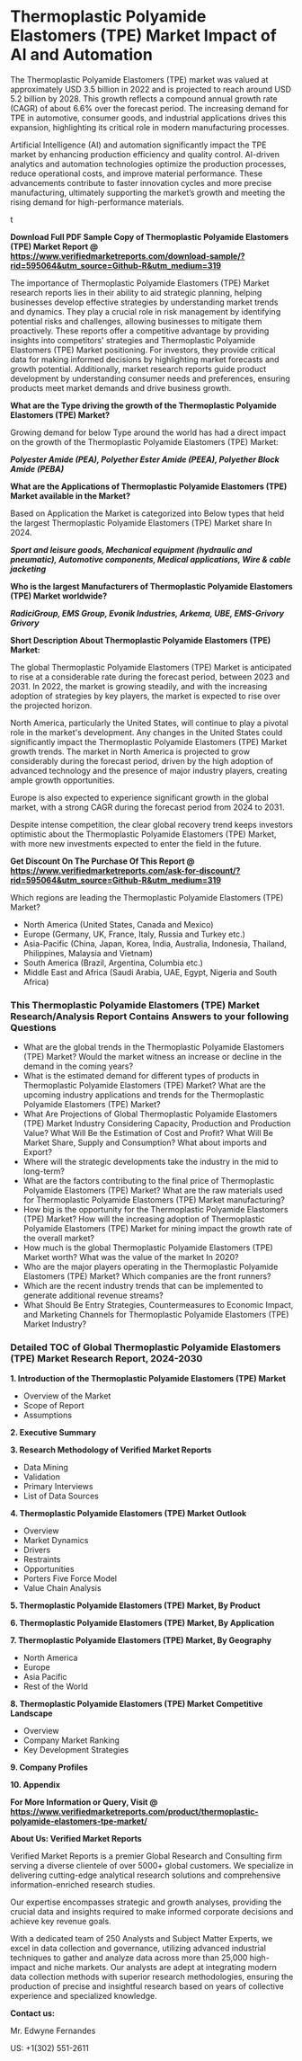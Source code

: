 <meta name="title" content="Global  Thermoplastic Polyamide Elastomers (TPE) Market Impact of AI and Automation"><meta name="description" content="  The Thermoplastic Polyamide Elastomers (TPE) market was valued at approximately USD 3.5 billion in 2022 and is projected to reach around USD 5.2 billion by 2028. Thi"><meta name="title" content=" Thermoplastic Polyamide Elastomers (TPE) Market Size, Share, Scope, Trends, Growth, Opportunities, Analysis, Forecast"> <h1>Thermoplastic Polyamide Elastomers (TPE) Market Impact of AI and Automation</h1> <p>The Thermoplastic Polyamide Elastomers (TPE) market was valued at approximately USD 3.5 billion in 2022 and is projected to reach around USD 5.2 billion by 2028. This growth reflects a compound annual growth rate (CAGR) of about 6.6% over the forecast period. The increasing demand for TPE in automotive, consumer goods, and industrial applications drives this expansion, highlighting its critical role in modern manufacturing processes.</p> <p>Artificial Intelligence (AI) and automation significantly impact the TPE market by enhancing production efficiency and quality control. AI-driven analytics and automation technologies optimize the production processes, reduce operational costs, and improve material performance. These advancements contribute to faster innovation cycles and more precise manufacturing, ultimately supporting the market’s growth and meeting the rising demand for high-performance materials.</p> t</p><p id="" class=""><strong>Download Full PDF Sample Copy of Thermoplastic Polyamide Elastomers (TPE) Market Report @ <a href="https://www.verifiedmarketreports.com/download-sample/?rid=595064&utm_source=Github-R&utm_medium=319" target="_blank">https://www.verifiedmarketreports.com/download-sample/?rid=595064&utm_source=Github-R&utm_medium=319</a></strong></p><p>The importance of&nbsp;Thermoplastic Polyamide Elastomers (TPE) Market research reports lies in their ability to aid strategic planning, helping businesses develop effective strategies by understanding market trends and dynamics. They play a crucial role in risk management by identifying potential risks and challenges, allowing businesses to mitigate them proactively. These reports offer a competitive advantage by providing insights into competitors' strategies and Thermoplastic Polyamide Elastomers (TPE) Market positioning. For investors, they provide critical data for making informed decisions by highlighting market forecasts and growth potential. Additionally, market research reports guide product development by understanding consumer needs and preferences, ensuring products meet market demands and drive business growth.</p><p><strong>What are the&nbsp;Type driving the growth of the Thermoplastic Polyamide Elastomers (TPE) Market?</strong></p><p id="" class="">Growing demand for below Type around the world has had a direct impact on the growth of the Thermoplastic Polyamide Elastomers (TPE) Market:</p><em><strong>Polyester Amide (PEA), Polyether Ester Amide (PEEA), Polyether Block Amide (PEBA)</strong></em></p><strong>What are the&nbsp;Applications&nbsp;of Thermoplastic Polyamide Elastomers (TPE) Market available in the Market?</strong></p><p id="" class="">Based on Application the Market is categorized into Below types that held the largest Thermoplastic Polyamide Elastomers (TPE) Market share In 2024.</p><em><strong>Sport and leisure goods, Mechanical equipment (hydraulic and pneumatic), Automotive components, Medical applications, Wire & cable jacketing</strong></em></p><strong>Who is the largest Manufacturers of Thermoplastic Polyamide Elastomers (TPE) Market worldwide?</strong></p><p><em><strong>RadiciGroup, EMS Group, Evonik Industries, Arkema, UBE, EMS-Grivory Grivory</strong></em></p><p id="" class=""><strong>Short Description About Thermoplastic Polyamide Elastomers (TPE) Market:</strong></p><p>The global Thermoplastic Polyamide Elastomers (TPE) Market is anticipated to rise at a considerable rate during the forecast period, between 2023 and 2031. In 2022, the market is growing steadily, and with the increasing adoption of strategies by key players, the market is expected to rise over the projected horizon.</p><p>North America, particularly the United States, will continue to play a pivotal role in the market's development. Any changes in the United States could significantly impact the Thermoplastic Polyamide Elastomers (TPE) Market growth trends. The market in North America is projected to grow considerably during the forecast period, driven by the high adoption of advanced technology and the presence of major industry players, creating ample growth opportunities.</p><p>Europe is also expected to experience significant growth in the global market, with a strong CAGR during the forecast period from 2024 to 2031.</p><p>Despite intense competition, the clear global recovery trend keeps investors optimistic about the Thermoplastic Polyamide Elastomers (TPE) Market, with more new investments expected to enter the field in the future.</p><p id="" class=""><strong>Get Discount On The Purchase Of This Report @ <a href="https://www.verifiedmarketreports.com/ask-for-discount/?rid=595064&utm_source=Github-R&utm_medium=319" target="_blank">https://www.verifiedmarketreports.com/ask-for-discount/?rid=595064&utm_source=Github-R&utm_medium=319</a></strong></p>Which regions are leading the Thermoplastic Polyamide Elastomers (TPE) Market?</p><ul><li>North America (United States, Canada and Mexico)</li><li>Europe (Germany, UK, France, Italy, Russia and Turkey etc.)</li><li>Asia-Pacific (China, Japan, Korea, India, Australia, Indonesia, Thailand, Philippines, Malaysia and Vietnam)</li><li>South America (Brazil, Argentina, Columbia etc.)</li><li>Middle East and Africa (Saudi Arabia, UAE, Egypt, Nigeria and South Africa)</li></ul><h3 id="" class="">This Thermoplastic Polyamide Elastomers (TPE) Market Research/Analysis Report Contains Answers to your following Questions</h3><ul><li>What are the global trends in the Thermoplastic Polyamide Elastomers (TPE) Market? Would the market witness an increase or decline in the demand in the coming years?</li><li>What is the estimated demand for different types of products in Thermoplastic Polyamide Elastomers (TPE) Market? What are the upcoming industry applications and trends for the Thermoplastic Polyamide Elastomers (TPE) Market?</li><li>What Are Projections of Global Thermoplastic Polyamide Elastomers (TPE) Market Industry Considering Capacity, Production and Production Value? What Will Be the Estimation of Cost and Profit? What Will Be Market Share, Supply and Consumption? What about imports and Export?</li><li>Where will the strategic developments take the industry in the mid to long-term?</li><li>What are the factors contributing to the final price of Thermoplastic Polyamide Elastomers (TPE) Market? What are the raw materials used for Thermoplastic Polyamide Elastomers (TPE) Market manufacturing?</li><li>How big is the opportunity for the Thermoplastic Polyamide Elastomers (TPE) Market? How will the increasing adoption of Thermoplastic Polyamide Elastomers (TPE) Market for mining impact the growth rate of the overall market?</li><li>How much is the global Thermoplastic Polyamide Elastomers (TPE) Market worth? What was the value of the market In 2020?</li><li>Who are the major players operating in the Thermoplastic Polyamide Elastomers (TPE) Market? Which companies are the front runners?</li><li>Which are the recent industry trends that can be implemented to generate additional revenue streams?</li><li>What Should Be Entry Strategies, Countermeasures to Economic Impact, and Marketing Channels for Thermoplastic Polyamide Elastomers (TPE) Market Industry?</li></ul><h3 id="" class="">Detailed TOC of Global Thermoplastic Polyamide Elastomers (TPE) Market Research Report, 2024-2030</h3><p id="" class=""><strong>1. Introduction of the Thermoplastic Polyamide Elastomers (TPE) Market</strong></p><ul><li>Overview of the Market</li><li>Scope of Report</li><li>Assumptions</li></ul><p id="" class=""><strong>2. Executive Summary</strong></p><p id="" class=""><strong>3. Research Methodology of Verified Market Reports</strong></p><ul><li>Data Mining</li><li>Validation</li><li>Primary Interviews</li><li>List of Data Sources</li></ul><p id="" class=""><strong>4. Thermoplastic Polyamide Elastomers (TPE) Market Outlook</strong></p><ul><li>Overview</li><li>Market Dynamics</li><li>Drivers</li><li>Restraints</li><li>Opportunities</li><li>Porters Five Force Model</li><li>Value Chain Analysis</li></ul><p id="" class=""><strong>5. Thermoplastic Polyamide Elastomers (TPE) Market, By Product</strong></p><p id="" class=""><strong>6. Thermoplastic Polyamide Elastomers (TPE) Market, By Application</strong></p><p id="" class=""><strong>7. Thermoplastic Polyamide Elastomers (TPE) Market, By Geography</strong></p><ul><li>North America</li><li>Europe</li><li>Asia Pacific</li><li>Rest of the World</li></ul><p id="" class=""><strong>8. Thermoplastic Polyamide Elastomers (TPE) Market Competitive Landscape</strong></p><ul><li>Overview</li><li>Company Market Ranking</li><li>Key Development Strategies</li></ul><p id="" class=""><strong>9. Company Profiles</strong></p><p id="" class=""><strong>10. Appendix</strong></p><p id="" class=""><strong>For More Information or Query, Visit @ <a href="https://www.verifiedmarketreports.com/product/thermoplastic-polyamide-elastomers-tpe-market/" target="_blank">https://www.verifiedmarketreports.com/product/thermoplastic-polyamide-elastomers-tpe-market/</a></strong></p><p id="" class=""><strong>About Us: Verified Market Reports</strong></p><p id="" class="">Verified Market Reports is a premier Global Research and Consulting firm serving a diverse clientele of over 5000+ global customers. We specialize in delivering cutting-edge analytical research solutions and comprehensive information-enriched research studies.</p><p id="" class="">Our expertise encompasses strategic and growth analyses, providing the crucial data and insights required to make informed corporate decisions and achieve key revenue goals.</p><p id="" class="">With a dedicated team of 250 Analysts and Subject Matter Experts, we excel in data collection and governance, utilizing advanced industrial techniques to gather and analyze data across more than 25,000 high-impact and niche markets. Our analysts are adept at integrating modern data collection methods with superior research methodologies, ensuring the production of precise and insightful research based on years of collective experience and specialized knowledge.</p><p id="" class=""><strong>Contact us:</strong></p><p id="" class="">Mr. Edwyne Fernandes</p><p id="" class="">US: +1(302) 551-2611</p>